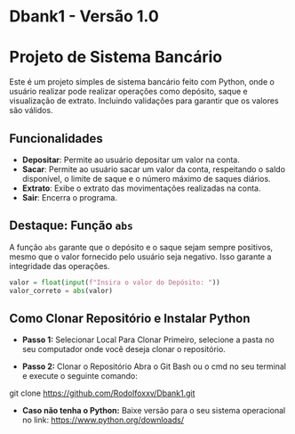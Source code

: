 # Dbank1 - Versão 1.0
# Projeto de Sistema Bancário

Este é um projeto simples de sistema bancário feito com Python, onde o usuário realizar pode realizar operações como depósito, saque e visualização de extrato. Incluindo validações para garantir que os valores são válidos.

## Funcionalidades

- **Depositar**: Permite ao usuário depositar um valor na conta.
- **Sacar**: Permite ao usuário sacar um valor da conta, respeitando o saldo disponível, o limite de saque e o número máximo de saques diários.
- **Extrato**: Exibe o extrato das movimentações realizadas na conta.
- **Sair**: Encerra o programa.

## Destaque: Função `abs`

A função `abs` garante que o depósito e o saque sejam sempre positivos, mesmo que o valor fornecido pelo usuário seja negativo. Isso garante a integridade das operações.

```python
valor = float(input(f"Insira o valor do Depósito: "))
valor_correto = abs(valor)
```

## Como Clonar Repositório e Instalar Python

- **Passo 1:** Selecionar Local Para Clonar
Primeiro, selecione a pasta no seu computador onde você deseja clonar o repositório.

- **Passo 2:**  Clonar o Repositório
Abra o Git Bash ou o cmd no seu terminal e execute o seguinte comando:

git clone https://github.com/Rodolfoxxv/Dbank1.git

- **Caso não tenha o Python:** 
Baixe versão para o seu sistema operacional no link: https://www.python.org/downloads/



